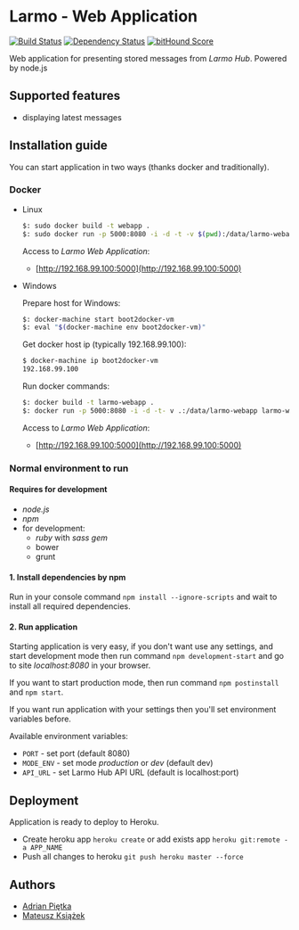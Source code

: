 # Larmo - Web Application

[![Build Status](https://travis-ci.org/larmo-hub/larmo-webapp.svg)](https://travis-ci.org/larmo-hub/larmo-webapp)
[![Dependency Status](https://david-dm.org/larmo-hub/larmo-webapp.svg)](https://david-dm.org/larmo-hub/larmo-webapp)
[![bitHound Score](https://www.bithound.io/github/larmo-hub/larmo-webapp/badges/score.svg)](https://www.bithound.io/github/larmo-hub/larmo-webapp)

Web application for presenting stored messages from *Larmo Hub*. Powered by node.js

## Supported features

* displaying latest messages

## Installation guide

You can start application in two ways (thanks docker and traditionally).

### Docker

* Linux

    ```bash
    $: sudo docker build -t webapp .
    $: sudo docker run -p 5000:8080 -i -d -t -v $(pwd):/data/larmo-webapp webapp
    ```

    Access to *Larmo Web Application*:

    - [http://192.168.99.100:5000](http://192.168.99.100:5000)
    
* Windows

    Prepare host for Windows:
 
    ```bash
    $: docker-machine start boot2docker-vm
    $: eval "$(docker-machine env boot2docker-vm)"
    ```
 
    Get docker host ip (typically 192.168.99.100):

    ```bash
    $ docker-machine ip boot2docker-vm
    192.168.99.100
    ```

    Run docker commands:

    ```bash
    $: docker build -t larmo-webapp .
    $: docker run -p 5000:8080 -i -d -t- v .:/data/larmo-webapp larmo-webapp
    ```

    Access to *Larmo Web Application*:

    - [http://192.168.99.100:5000](http://192.168.99.100:5000)

### Normal environment to run

#### Requires for development

- *node.js*
- *npm*
- for development:
    - *ruby* with *sass gem*
    - bower
    - grunt

#### 1. Install dependencies by npm

Run in your console command ```npm install --ignore-scripts``` and wait to install all required dependencies.

#### 2. Run application

Starting application is very easy, if you don't want use any settings, and start development mode then run command 
```npm development-start``` and go to site *localhost:8080* in your browser.

If you want to start production mode, then run command ```npm postinstall``` and ```npm start```.

If you want run application with your settings then you'll set environment variables before.

Available environment variables:

- ```PORT``` - set port (default 8080)
- ```MODE_ENV``` - set mode *production* or *dev* (default dev)
- ```API_URL``` - set Larmo Hub API URL (default is localhost:port)

## Deployment

Application is ready to deploy to Heroku. 

- Create heroku app ```heroku create``` or add exists app ```heroku git:remote -a APP_NAME```
- Push all changes to heroku ```git push heroku master --force```

## Authors

* [Adrian Piętka](mailto:apietka@future-processing.com)
* [Mateusz Książek](mailto:mksiazek@future-processing.com)
